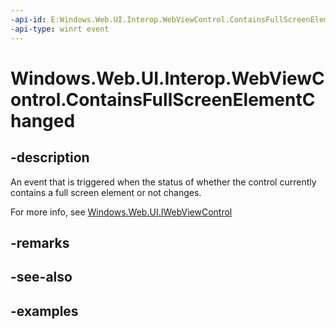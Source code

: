 ```yaml
---
-api-id: E:Windows.Web.UI.Interop.WebViewControl.ContainsFullScreenElementChanged
-api-type: winrt event
---
```


<!-- Event syntax.
public event TypedEventHandler ContainsFullScreenElementChanged<IWebViewControl,  object>
-->

# Windows.Web.UI.Interop.WebViewControl.ContainsFullScreenElementChanged

## -description
An event that is triggered when the status of whether the control currently contains a full screen element or not changes.

For more info, see [Windows.Web.UI.IWebViewControl](../windows.web.ui/iwebviewcontrol.md)

## -remarks

## -see-also

## -examples

